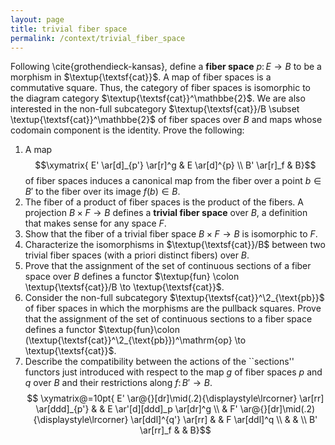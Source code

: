 ```yaml
---
layout: page
title: trivial fiber space
permalink: /context/trivial_fiber_space
---
```

Following \cite{grothendieck-kansas}, define a **fiber space** $p \colon E \to B$ to be a morphism in $\textup{\textsf{cat}}$.  A map of fiber spaces is a commutative square. Thus, the category of fiber spaces is isomorphic to the diagram category $\textup{\textsf{cat}}^\mathbbe{2}$. We are also interested in the non-full subcategory $\textup{\textsf{cat}}/B \subset \textup{\textsf{cat}}^\mathbbe{2}$ of fiber spaces over $B$ and maps whose codomain component is the identity. Prove the following:
1. A map $$\xymatrix{ E' \ar[d]_{p'} \ar[r]^g & E \ar[d]^{p} \\ B' \ar[r]_f & B}$$of fiber spaces induces a canonical map from the fiber over a point $b \in B'$ to the fiber over its image $f(b) \in B$.
2. The fiber of a product of fiber spaces is the product of the fibers.
A projection $B \times F \to B$ defines a **trivial fiber space** over $B$, a definition that makes sense for any space $F$.
1. Show that the fiber of a trivial fiber space $B \times F \to B$ is  isomorphic to $F$.
2. Characterize the isomorphisms in $\textup{\textsf{cat}}/B$ between two trivial fiber spaces (with a priori distinct fibers) over $B$.
3. Prove that the assignment of the set of continuous sections of a fiber space over $B$ defines a functor $\textup{fun} \colon \textup{\textsf{cat}}/B \to \textup{\textsf{cat}}$.
4. Consider the non-full subcategory $\textup{\textsf{cat}}^\2_{\text{pb}}$ of fiber spaces in which the morphisms are the pullback squares.  Prove that the assignment of the set of continuous sections to a fiber space defines a functor $\textup{fun}\colon (\textup{\textsf{cat}}^\2_{\text{pb}})^\mathrm{op} \to \textup{\textsf{cat}}$.
5. Describe the compatibility between the actions of the ``sections'' functors just introduced with respect to the map $g$ of fiber spaces $p$ and $q$ over $B$ and their restrictions along $f \colon B' \to B$.
$$ \xymatrix@=10pt{ E' \ar@{}[dr]\mid(.2){\displaystyle\lrcorner} \ar[rr] \ar[ddd]_{p'} & & E  \ar'[d][ddd]_p \ar[dr]^g \\ & F' \ar@{}[dr]\mid(.2){\displaystyle\lrcorner} \ar[ddl]^{q'} \ar[rr] & & F \ar[ddl]^q \\ & & \\  B' \ar[rr]_f & & B}$$
